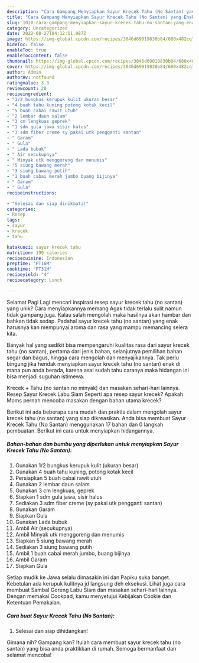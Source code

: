 ```yaml
---
description: "Cara Gampang Menyiapkan Sayur Krecek Tahu (No Santan) yang Enak, Mengugah Selera"
title: "Cara Gampang Menyiapkan Sayur Krecek Tahu (No Santan) yang Enak, Mengugah Selera"
slug: 1030-cara-gampang-menyiapkan-sayur-krecek-tahu-no-santan-yang-enak-mengugah-selera
category: Uncategorized
date: 2022-08-27T04:12:11.987Z
image: https://img-global.cpcdn.com/recipes/3046d69019830b84/680x482cq70/sayur-krecek-tahu-no-santan-foto-resep-utama.jpg
hideToc: false
enableToc: true
enableTocContent: false
thumbnail: https://img-global.cpcdn.com/recipes/3046d69019830b84/680x482cq70/sayur-krecek-tahu-no-santan-foto-resep-utama.jpg
cover: https://img-global.cpcdn.com/recipes/3046d69019830b84/680x482cq70/sayur-krecek-tahu-no-santan-foto-resep-utama.jpg
author: Admin
authorAv: notfound
ratingvalue: 3.3
reviewcount: 20
recipeingredient:
- "1/2 bungkus kerupuk kulit ukuran besar"
- "4 buah tahu kuning potong kotak kecil"
- "5 buah cabai rawit utuh"
- "2 lembar daun salam"
- "3 cm lengkuas geprek"
- "1 sdm gula jawa sisir halus"
- "3 sdm fiber creme sy pakai utk pengganti santan"
- " Garam"
- " Gula"
- " Lada bubuk"
- " Air secukupnya"
- " Minyak utk menggoreng dan menumis"
- "5 siung bawang merah"
- "3 siung bawang putih"
- "1 buah cabai merah jumbo buang bijinya"
- " Garam"
- " Gula"
recipeinstructions:

- "Selesai dan siap dinikmati!"
categories:
- Resep
tags:
- sayur
- krecek
- tahu

katakunci: sayur krecek tahu 
nutrition: 199 calories
recipecuisine: Indonesian
preptime: "PT16M"
cooktime: "PT31M"
recipeyield: "4"
recipecategory: Lunch

---
```



Selamat Pagi Lagi mencari inspirasi resep sayur krecek tahu (no santan) yang unik? Cara menyiapkannya memang Agak tidak terlalu sulit namun tidak gampang juga. Kalau salah mengolah maka hasilnya akan hambar dan bahkan tidak sedap. Padahal sayur krecek tahu (no santan) yang enak harusnya kan mempunyai aroma dan rasa yang mampu memancing selera kita.


Banyak hal yang sedikit bisa mempengaruhi kualitas rasa dari sayur krecek tahu (no santan), pertama dari jenis bahan, selanjutnya pemilihan bahan segar dan bagus, hingga cara mengolah dan menyajikannya. Tak perlu bingung jika hendak menyiapkan sayur krecek tahu (no santan) enak di mana pun anda berada, karena asal sudah tahu caranya maka hidangan ini bisa menjadi suguhan istimewa.

Krecek + Tahu (no santan no minyak) dan masakan sehari-hari lainnya. Resep Sayur Krecek Labu Siam Seperti apa resep sayur krecek? Apakah Moms pernah mencoba masakan dengan bahan utama krecek?


Berikut ini ada beberapa cara mudah dan praktis dalam mengolah sayur krecek tahu (no santan) yang siap dikreasikan. Anda bisa membuat Sayur Krecek Tahu (No Santan) menggunakan 17 bahan dan 0 langkah pembuatan. Berikut ini cara untuk menyiapkan hidangannya.

<!--inarticleads1-->

##### Bahan-bahan dan bumbu yang diperlukan untuk menyiapkan Sayur Krecek Tahu (No Santan):

1. Gunakan 1/2 bungkus kerupuk kulit (ukuran besar)
1. Gunakan 4 buah tahu kuning, potong kotak kecil
1. Persiapkan 5 buah cabai rawit utuh
1. Gunakan 2 lembar daun salam
1. Gunakan 3 cm lengkuas, geprek
1. Siapkan 1 sdm gula jawa, sisir halus
1. Sediakan 3 sdm fiber creme (sy pakai utk pengganti santan)
1. Gunakan  Garam
1. Siapkan  Gula
1. Gunakan  Lada bubuk
1. Ambil  Air (secukupnya)
1. Ambil  Minyak utk menggoreng dan menumis
1. Siapkan 5 siung bawang merah
1. Sediakan 3 siung bawang putih
1. Ambil 1 buah cabai merah jumbo, buang bijinya
1. Ambil  Garam
1. Siapkan  Gula


Setiap mudik ke Jawa selalu dimasakin ini dan Papiku suka banget. Kebetulan ada kerupuk kulitnya jd langsung deh eksekusi. Lihat juga cara membuat Sambal Goreng Labu Siam dan masakan sehari-hari lainnya. Dengan memakai Cookpad, kamu menyetujui Kebijakan Cookie dan Ketentuan Pemakaian. 

<!--inarticleads2-->

##### Cara buat Sayur Krecek Tahu (No Santan):


1. Selesai dan siap dihidangkan!



Gimana nih? Gampang kan? Itulah cara membuat sayur krecek tahu (no santan) yang bisa anda praktikkan di rumah. Semoga bermanfaat dan selamat mencoba!
